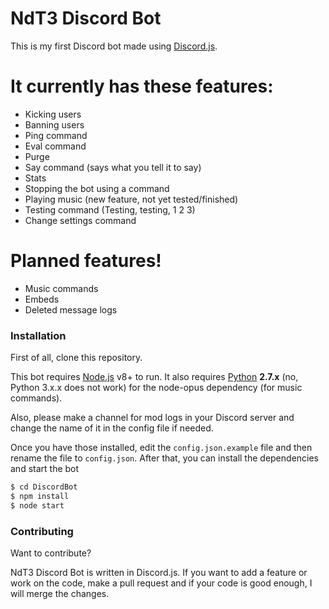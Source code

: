 # NdT3 Discord Bot

This is my first Discord bot made using [Discord.js](https://github.com/hydrabolt/discord.js).

# It currently has these features:
  - Kicking users
  - Banning users
  - Ping command
  - Eval command
  - Purge
  - Say command (says what you tell it to say)
  - Stats
  - Stopping the bot using a command
  - Playing music (new feature, not yet tested/finished)
  - Testing command (Testing, testing, 1 2 3)
  - Change settings command

# Planned features!

  - Music commands
  - Embeds
  - Deleted message logs

### Installation
First of all, clone this repository.

This bot requires [Node.js](https://nodejs.org/) v8+ to run. It also requires [Python](https://www.python.org/downloads/) **2.7.x** (no, Python 3.x.x does not work) for the node-opus dependency (for music commands). 

Also, please make a channel for mod logs in your Discord server and change the name of it in the config file if needed.

Once you have those installed, edit the `config.json.example` file and then rename the file to `config.json`.
After that, you can install the dependencies and start the bot

```sh
$ cd DiscordBot
$ npm install
$ node start
```


### Contributing

Want to contribute?

NdT3 Discord Bot is written in Discord.js. If you want to add a feature or work on the code, make a pull request and if your code is good enough, I will merge the changes.
